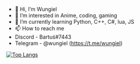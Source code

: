 - 👋 Hi, I’m Wungiel
- 👀 I’m interested in Anime, coding, gaming
- 🌱 I’m currently learning Python, C++, C#, lua, JS
- 📫 How to reach me 
 -   Discord - Bartuś#7443
 -   Telegram - @wungiel (https://t.me/wungiel)

[![Top Langs](https://github-readme-stats.vercel.app/api/top-langs/?username=Syntetik008&layout=)](https://github.com/anuraghazra/github-readme-stats)

<!---
Syntetik008/Syntetik008 is a ✨ special ✨ repository because its `README.md` (this file) appears on your GitHub profile.
You can click the Preview link to take a look at your changes.
--->
